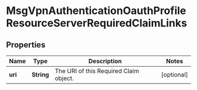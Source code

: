 

# MsgVpnAuthenticationOauthProfileResourceServerRequiredClaimLinks


## Properties

| Name | Type | Description | Notes |
|------------ | ------------- | ------------- | -------------|
|**uri** | **String** | The URI of this Required Claim object. |  [optional] |



